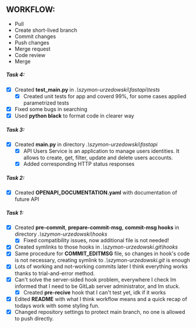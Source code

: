 ## WORKFLOW:
- Pull
- Create short-lived branch
- Commit changes
- Push changes
- Merge request
- Code review
- Merge

##### Task 4:
- [x] Created **test_main.py** in *.\szymon-urzedowski\fastapi\tests*
    - [x] Created unit tests for app and coverd 99%, for some cases applied parametrized tests
- [x] Fixed some bugs in searching
- [x] Used **python black** to format code in clearer way

##### Task 3:
- [x] Created **main.py** in directory *.\szymon-urzedowski\fastapi*
    - [x] API Users Service is an application to manage users identities. It allows to create, get, filter, update and delete users accounts.
    - [x] Added corresponding HTTP status responses

##### Task 2:
- [x] Created **OPENAPI_DOCUMENTATION.yaml** with documentation of future API

##### Task 1:
- [x] Created **pre-commit**, **prepare-commit-msg**, **commit-msg hooks** in directory *.\szymon-urzedowski\hooks*
    - [x] Fixed compatibility issues, now additional file is not needed!
- [x] Created symlinks to those hooks in *.\szymon-urzedowski\.git\hooks*
- [x] Same procedure for **COMMIT_EDITMSG** file, so changes in hook's code is not necessary, creating symlink to *.\szymon-urzedowski\.git* is enough
- [x] Lots of working and not-working commits later I think everything works thanks to trial-and-error method.
- [x] Can't solve the server-sided hook problem, everywhere I check Im informed that I need to be GitLab server administrator, and Im stuck.
    - [x] Created **pre-recive** hook that I can't test yet, idk if it works
- [x] Edited **README** with what I think workflow means and a quick recap of todays work with some styling fun.
- [x] Changed repository settings to protect main branch, no one is allowed to push directly.